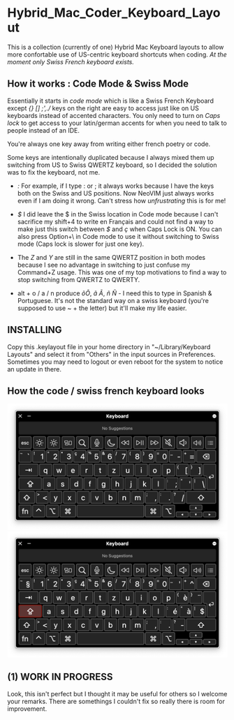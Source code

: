 # Hybrid_Mac_Coder_Keyboard_Layout

This is a collection (currently of one) Hybrid Mac Keyboard layouts to allow more confortable use of US-centric keyboard shortcuts when coding. _At the moment only Swiss French keyboard exists._

## How it works : Code Mode & Swiss Mode

Essentially it starts in _code mode_ which is like a Swiss French Keyboard except _{} [] ;'\,./_ keys on the right are easy to access just like on US keyboards instead of accented characters. You only need to turn on _Caps lock_ to get access to your latin/german accents for when you need to talk to people instead of an IDE.

You're always one key away from writing either french poetry or code.

Some keys are intentionally duplicated because I always mixed them up switching from US to Swiss QWERTZ keyboard, so I decided the solution was to fix the keyboard, not me.

- _:_ For example, if I type : or ; it always works because I have the keys both on the Swiss and US positions. Now NeoVIM just always works even if I am doing it wrong. Can't stress how _unfrustrating_ this is for me!

- _$_ I did leave the $ in the Swiss location in Code mode because I can't sacrifice my shift+4 to write en Fran*ç*ais and could not find a way to make just this switch between _$_ and _ç_ when Caps Lock is ON. You can also press Option+\ in Code mode to use it without switching to Swiss mode (Caps lock is slower for just one key).

- The _Z_ and _Y_ are still in the same QWERTZ position in both modes because I see no advantage in switching to just confuse my Command+Z usage. This was one of my top motivations to find a way to stop switching from QWERTZ to QWERTY.

- alt + o / a / n produce _õÕ_, _ã_ _Ã_, _ñ_ _Ñ_ - I need this to type in Spanish & Portuguese. It's not the standard way on a swiss keyboard (you're supposed to use ~ + the letter) but it'll make my life easier.

## INSTALLING

Copy this .keylayout file in your home directory in "~/Library/Keyboard Layouts" and select it from "Others" in the input sources in Preferences. Sometimes you may need to logout or even reboot for the system to notice an update in there.

## How the code / swiss french keyboard looks

![Coder Mode](/shots/shot-frCH-coder-mode.png)
![fr_CH Mode - Caps Lock ON](/shots/shot-frCH-capslock-french-mode.png)

## (1) WORK IN PROGRESS

Look, this isn't perfect but I thought it may be useful for others so I welcome your remarks. There are somethings I couldn't fix so really there is room for improvement.
